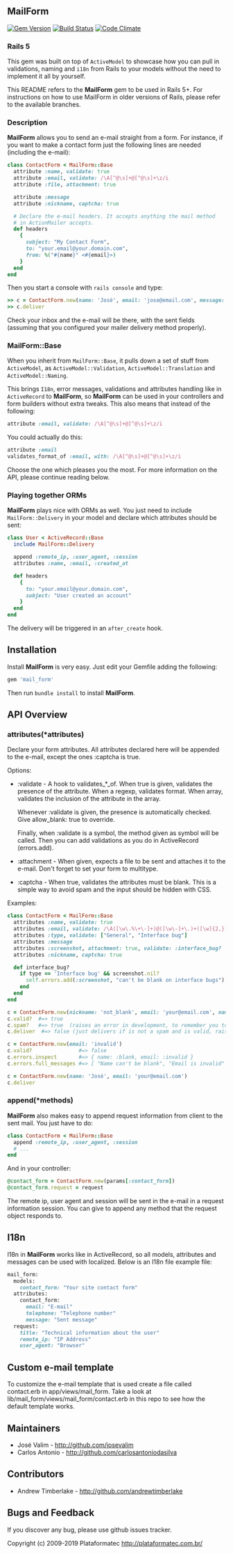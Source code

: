 ## MailForm

[![Gem Version](https://fury-badge.herokuapp.com/rb/mail_form.svg)](http://badge.fury.io/rb/mail_form)
[![Build Status](https://travis-ci.org/heartcombo/mail_form.svg?branch=master)](https://travis-ci.org/heartcombo/mail_form)
[![Code Climate](https://codeclimate.com/github/heartcombo/mail_form.svg)](https://codeclimate.com/github/heartcombo/mail_form)

### Rails 5

This gem was built on top of `ActiveModel` to showcase how you can pull in validations, naming
and `i18n` from Rails to your models without the need to implement it all by yourself.

This README refers to the **MailForm** gem to be used in Rails 5+. For instructions
on how to use MailForm in older versions of Rails, please refer to the available branches.

### Description

**MailForm** allows you to send an e-mail straight from a form. For instance,
if you want to make a contact form just the following lines are needed (including the e-mail):

```ruby
class ContactForm < MailForm::Base
  attribute :name, validate: true
  attribute :email, validate: /\A[^@\s]+@[^@\s]+\z/i
  attribute :file, attachment: true

  attribute :message
  attribute :nickname, captcha: true

  # Declare the e-mail headers. It accepts anything the mail method
  # in ActionMailer accepts.
  def headers
    {
      subject: "My Contact Form",
      to: "your.email@your.domain.com",
      from: %("#{name}" <#{email}>)
    }
  end
end
```

Then you start a console with `rails console` and type:

```ruby
>> c = ContactForm.new(name: 'José', email: 'jose@email.com', message: 'Cool!')
>> c.deliver
```

Check your inbox and the e-mail will be there, with the sent fields (assuming that
you configured your mailer delivery method properly).

### MailForm::Base

When you inherit from `MailForm::Base`, it pulls down a set of stuff from `ActiveModel`,
as `ActiveModel::Validation`, `ActiveModel::Translation` and `ActiveModel::Naming`.

This brings `I18n`, error messages, validations and attributes handling like in
`ActiveRecord` to **MailForm**, so **MailForm** can be used in your controllers and form builders without extra tweaks. This also means that instead of the following:

```ruby
attribute :email, validate: /\A[^@\s]+@[^@\s]+\z/i
```

You could actually do this:

```ruby
attribute :email
validates_format_of :email, with: /\A[^@\s]+@[^@\s]+\z/i
```

Choose the one which pleases you the most. For more information on the API, please
continue reading below.

### Playing together ORMs

**MailForm** plays nice with ORMs as well. You just need to include `MailForm::Delivery`
in your model and declare which attributes should be sent:

```ruby
class User < ActiveRecord::Base
  include MailForm::Delivery

  append :remote_ip, :user_agent, :session
  attributes :name, :email, :created_at

  def headers
    {
      to: "your.email@your.domain.com",
      subject: "User created an account"
    }
  end
end
```

The delivery will be triggered in an `after_create` hook.

## Installation

Install **MailForm** is very easy. Just edit your Gemfile adding the following:

```ruby
gem 'mail_form'
```

Then run `bundle install` to install **MailForm**.

## API Overview

### attributes(*attributes)

Declare your form attributes. All attributes declared here will be appended
to the e-mail, except the ones :captcha is true.

Options:

* :validate - A hook to validates_*_of. When true is given, validates the
  presence of the attribute. When a regexp, validates format. When array,
  validates the inclusion of the attribute in the array.

  Whenever :validate is given, the presence is automatically checked. Give
  allow_blank: true to override.

  Finally, when :validate is a symbol, the method given as symbol will be
  called. Then you can add validations as you do in ActiveRecord (errors.add).

* :attachment - When given, expects a file to be sent and attaches
  it to the e-mail. Don't forget to set your form to multitype.

* :captcha - When true, validates the attributes must be blank.
  This is a simple way to avoid spam and the input should be hidden with CSS.

Examples:

```ruby
class ContactForm < MailForm::Base
  attributes :name, validate: true
  attributes :email, validate: /\A([\w\.%\+\-]+)@([\w\-]+\.)+([\w]{2,})\z/i
  attributes :type, validate: ["General", "Interface bug"]
  attributes :message
  attributes :screenshot, attachment: true, validate: :interface_bug?
  attributes :nickname, captcha: true

  def interface_bug?
    if type == 'Interface bug' && screenshot.nil?
      self.errors.add(:screenshot, "can't be blank on interface bugs")
    end
  end
end

c = ContactForm.new(nickname: 'not_blank', email: 'your@email.com', name: 'José')
c.valid?  #=> true
c.spam?   #=> true  (raises an error in development, to remember you to hide it)
c.deliver  #=> false (just delivers if is not a spam and is valid, raises an error in development)

c = ContactForm.new(email: 'invalid')
c.valid?               #=> false
c.errors.inspect       #=> { name: :blank, email: :invalid }
c.errors.full_messages #=> [ "Name can't be blank", "Email is invalid" ]

c = ContactForm.new(name: 'José', email: 'your@email.com')
c.deliver
```

### append(*methods)

**MailForm** also makes easy to append request information from client to the sent
mail. You just have to do:

```ruby
class ContactForm < MailForm::Base
  append :remote_ip, :user_agent, :session
  # ...
end
```

And in your controller:

```ruby
@contact_form = ContactForm.new(params[:contact_form])
@contact_form.request = request
```

The remote ip, user agent and session will be sent in the e-mail in a
request information session. You can give to append any method that the
request object responds to.

## I18n

I18n in **MailForm** works like in ActiveRecord, so all models, attributes and messages
can be used with localized. Below is an I18n file example file:

```ruby
mail_form:
  models:
    contact_form: "Your site contact form"
  attributes:
    contact_form:
      email: "E-mail"
      telephone: "Telephone number"
      message: "Sent message"
  request:
    title: "Technical information about the user"
    remote_ip: "IP Address"
    user_agent: "Browser"
```

## Custom e-mail template

To customize the e-mail template that is used create a file called contact.erb in app/views/mail_form.
Take a look at lib/mail_form/views/mail_form/contact.erb in this repo to see how the default template works.

## Maintainers

* José Valim - http://github.com/josevalim
* Carlos Antonio - http://github.com/carlosantoniodasilva

## Contributors

* Andrew Timberlake - http://github.com/andrewtimberlake

## Bugs and Feedback

If you discover any bug, please use github issues tracker.

Copyright (c) 2009-2019 Plataformatec http://plataformatec.com.br/
